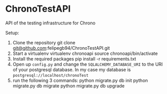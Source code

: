 ChronoTestAPI
=============

API of the testing infrastructure for Chrono

Setup:

1. Clone the repository
    git clone git@github.com:felipegb94/ChronoTestAPI.git
2. Start a virtualenv
    virtualenv chronoapi
    source chronoapi/bin/activate
3. Install the required packages
    pip install -r requirements.txt
4. Open up `config.py` and change the `SQLALCHEMY_DATABASE_URI` to the URI of your postgresql database. In my case my database is `postgresql://localhost/chronoTest`
5. run the following 3 commands:
    python migrate.py db init
    python migrate.py db migrate
    python migrate.py db upgrade

